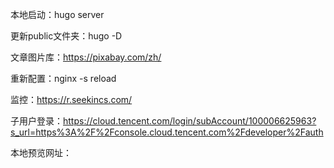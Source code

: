 本地启动：hugo server

更新public文件夹：hugo -D

文章图片库：https://pixabay.com/zh/

重新配置：nginx -s reload

监控：https://r.seekincs.com/

子用户登录：https://cloud.tencent.com/login/subAccount/100006625963?s_url=https%3A%2F%2Fconsole.cloud.tencent.com%2Fdeveloper%2Fauth

本地预览网址：